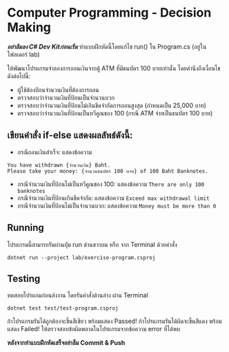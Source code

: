 # Computer Programming - Decision Making
***อย่าลืมลง C# Dev Kitก่อนเริ่ม*** ทำแบบฝึกหัดนี้โดยแก้ไข run() ใน Program.cs (อยู่ในโฟลเดอร์ lab)

ให้พัฒนาโปรแกรมจำลองการถอนเงินจากตู้ ATM ที่มีธนบัตร 100 บาทเท่านั้น โดยคำนึงถึงเงื่อนไขดังต่อไปนี้:

- ผู้ใช้ต้องป้อนจำนวนเงินที่ต้องการถอน
- ตรวจสอบว่าจำนวนเงินที่ป้อนเป็นจำนวนบวก
- ตรวจสอบว่าจำนวนเงินที่ป้อนไม่เกินขีดจำกัดการถอนสูงสุด (กำหนดเป็น 25,000 บาท)
- ตรวจสอบว่าจำนวนเงินที่ป้อนเป็นทวีคูณของ 100 (กรณี ATM จ่ายเป็นธนบัตร 100 บาท)

## เขียนคำสั่ง if-else แสดงผลลัพธ์ดังนี้:
- กรณีถอนเงินสำเร็จ: แสดงข้อความ
```
You have withdrawn {จำนวนเงิน} Baht.
Please take your money: {จำนวนธนบัตร 100 บาท} of 100 Baht Banknotes.
```

- กรณีจำนวนเงินที่ป้อนไม่เป็นทวีคูณของ 100: แสดงข้อความ ```There are only 100 banknotes```
- กรณีจำนวนเงินที่ป้อนเกินขีดจำกัด: แสดงข้อความ ```Exceed max withdrawal limit```
- กรณีจำนวนเงินที่ป้อนไม่เป็นจำนวนบวก: แสดงข้อความ ```Money must be more than 0```


## Running
โปรแกรมนี้สามารถรันผ่านปุ่ม run ด้านขวาบน หรือ จาก Terminal ด้วยคำสั่ง

```
dotnet run --project lab/exercise-program.csproj
```

## Testing
ทดสอบโปรแกมก่อนส่งงาน โดยรันคำสั่งด้านล่าง ผ่าน Terminal
```
dotnet test test/test-program.csproj
```
ถ้าโปรแกรมรันได้ถูกต้องจะขึ้นสีเขียว พร้อมแสดง Passed!
ถ้าโปรแกรมรันได้ผิดจะขึ้นสีแดง พร้อมแสดง Failed! ให้ตรวจสอบข้อผิดพลาดในโปรแกรมจากข้อความ error ที่ได้พบ

**หลังจากทำแบบฝึกหัดเสร็จอย่าลืม Commit & Push**

































